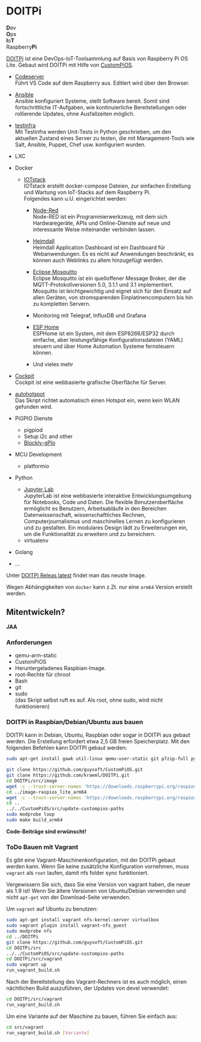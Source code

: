 # DOITPi

**D**ev  
**O**ps  
**I**o**T**  
Raspberry**Pi**

[DOITPi][doitpi] ist eine DevOps-IoT-Toolsammlung auf Basis von Raspberry Pi OS Lite. Gebaut wird DOITPi mit Hilfe von [CustomPiOS][custompios].

* [Codeserver][codeserver]  
    Führt VS Code auf dem Raspberry aus. Editiert wird über den Browser.

* [Ansible][ansible]  
    Ansible konfiguriert Systeme, stellt Software bereit. Somit sind fortschrittliche IT-Aufgaben, wie kontinuierliche Bereitstellungen oder rollierende Updates, ohne Ausfallzeiten möglich.

* [testinfra][testinfra]  
    Mit Testinfra werden Unit-Tests in Python geschrieben, um den aktuellen Zustand eines Server zu testen, die mit Management-Tools wie Salt, Ansible, Puppet, Chef usw. konfiguriert wurden.

* LXC

* Docker

    * [IOTstack][iotstack]  
        IOTstack erstellt docker-compose Dateien, zur einfachen Erstellung und Wartung von IoT-Stacks auf dem Raspberry Pi.  
        Folgendes kann u.U. eingerichtet werden:

        * [Node-Red][nodered]  
            Node-RED ist ein Programmierwerkzeug, mit dem sich Hardwaregeräte, APIs und Online-Dienste auf neue und interessante Weise miteinander verbinden lassen.
        
        * [Heimdall][heimdall]  
            Heimdall Application Dashboard ist ein Dashboard für Webanwendungen. Es es nicht auf Anwendungen beschränkt, es können auch Weblinks zu allem hinzugefügt werden.
        
        * [Eclipse Mosquitto][mosquitto]  
            Eclipse Mosquitto ist ein quelloffener Message Broker, der die MQTT-Protokollversionen 5.0, 3.1.1 und 3.1 implementiert. Mosquitto ist leichtgewichtig und eignet sich für den Einsatz auf allen Geräten, von stromsparenden Einplatinencomputern bis hin zu kompletten Servern.   


        * Monitoring mit Telegraf, InfluxDB und Grafana

        * [ESP Home][esphome]  
            ESPHome ist ein System, mit dem ESP8266/ESP32 durch einfache, aber leistungsfähige Konfigurationsdateien (YAML) steuern und über Home Automation Systeme fernsteuern können.

        * Und vieles mehr


* [Cockpit][cockpit]  
    Cockpit ist eine webbasierte grafische Oberfläche für Server.

* [autohotspot][autohotspot]  
    Das Skript richtet automatisch einen Hotspot ein, wenn kein WLAN gefunden wird.

* PiGPIO Dienste
    * pigpiod
    * Setup i2c and other
    * [Blockly-gPIo][blocklypi]

* MCU Development
    * platformio

* Python
    * [Jupyter Lab][jupyterlab]  
        JupyterLab ist eine webbasierte interaktive Entwicklungsumgebung für Notebooks, Code und Daten. Die flexible Benutzeroberfläche ermöglicht es Benutzern, Arbeitsabläufe in den Bereichen Datenwissenschaft, wissenschaftliches Rechnen, Computerjournalismus und maschinelles Lernen zu konfigurieren und zu gestalten. Ein modulares Design lädt zu Erweiterungen ein, um die Funktionalität zu erweitern und zu bereichern.
    * virtualenv

* Golang

* ...

Unter [DOITPI Releas latest][doitpi-release] findet man das neuste Image.

Wegen Abhängigkeiten von `docker` kann z.Zt. nur eine `arm64` Version erstellt werden.


[doitpi]: https://github.com/kraeml/doitpi
[doitpi-release]: https://github.com/kraeml/DOITPi/releases/latest
[codeserver]: https://github.com/coder/code-server
[ansible]: https://docs.ansible.com/ansible-core/devel/index.html
[testinfra]: https://testinfra.readthedocs.io/en/latest/index.html
[cockpit]: https://cockpit-project.org/
[autohotspot]: https://github.com/guysoft/CustomPiOS/blob/devel/src/modules/auto-hotspot/start_chroot_script
[blocklypi]: https://github.com/GrazerComputerClub/Blockly-gPIo
[custompios]: https://github.com/guysoft/CustomPiOS
[iotstack]: https://sensorsiot.github.io/IOTstack/
[nodered]: https://nodered.org/
[heimdall]: https://heimdall.site/
[mosquitto]: https://mosquitto.org/
[esphome]: https://esphome.io/
[jupyterlab]: http://jupyter.org/

## Mitentwickeln?

**JAA**

### Anforderungen

* qemu-arm-static
* CustomPiOS
* Heruntergeladenes Raspbian-Image.
* root-Rechte für chroot
* Bash
* git
* sudo  
  (das Skript selbst ruft es auf. Als root, ohne sudo, wird nicht funktionieren)

### DOITPi in Raspbian/Debian/Ubuntu aus bauen

DOITPi kann in Debian, Ubuntu, Raspbian oder sogar in DOITPi aus gebaut werden. Die Erstellung erfordert etwa 2,5 GB freien Speicherplatz. Mit den folgenden Befehlen kann DOITPI gebaut werden:

```bash
sudo apt-get install gawk util-linux qemu-user-static git p7zip-full python3 coreutils

git clone https://github.com/guysoft/CustomPiOS.git
git clone https://github.com/kraeml/DOITPi.git
cd DOITPi/src/image
wget -c --trust-server-names 'https://downloads.raspberrypi.org/raspios_lite_armhf_latest'
cd ../image-raspios_lite_arm64
wget -c --trust-server-names 'https://downloads.raspberrypi.org/raspios_lite_arm64_latest'
cd ..
../../CustomPiOS/src/update-custompios-paths
sudo modprobe loop
sudo make build_arm64
```

__Code-Beiträge sind erwünscht!__


### ToDo Bauen mit Vagrant

Es gibt eine Vagrant-Maschinenkonfiguration, mit der DOITPi gebaut werden kann. Wenn Sie keine zusätzliche Konfiguration vornehmen, muss `vagrant` als `root` laufen, damit nfs folder sync funktioniert.

Vergewissern Sie sich, dass Sie eine Version von vagrant haben, die neuer als 1.9 ist! Wenn Sie ältere Versionen von Ubuntu/Debian verwenden und nicht `apt-get` von der Download-Seite verwenden.

Um `vagrant` auf Ubuntu zu benutzen:

```bash
sudo apt-get install vagrant nfs-kernel-server virtualbox
sudo vagrant plugin install vagrant-nfs_guest
sudo modprobe nfs
cd ../DOITPi
git clone https://github.com/guysoft/CustomPiOS.git
cd DOITPi/src
../../CustomPiOS/src/update-custompios-paths
cd DOITPi/src/vagrant
sudo vagrant up
run_vagrant_build.sh
```

Nach der Bereitstellung des Vagrant-Rechners ist es auch möglich, einen nächtlichen Build auszuführen, der Updates von devel verwendet:

```bash
cd DOITPi/src/vagrant
run_vagrant_build.sh
```

Um eine Variante auf der Maschine zu bauen, führen Sie einfach aus:

```bash
cd src/vagrant
run_vagrant_build.sh [Variante]
```


